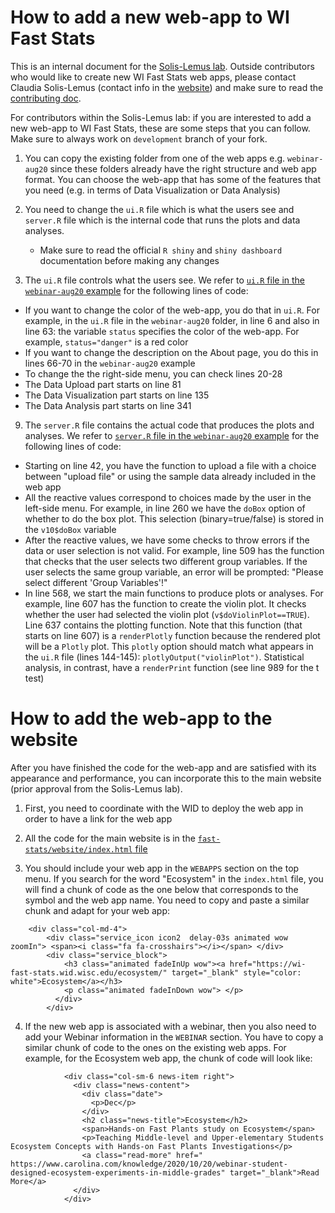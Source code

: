 # How to add a new web-app to WI Fast Stats

This is an internal document for the [Solis-Lemus lab](https://solislemuslab.github.io/). Outside contributors who would like to create new WI Fast Stats web apps, please contact Claudia Solis-Lemus (contact info in the [website](https://solislemuslab.github.io//pages/people.html)) and make sure to read the [contributing doc](https://github.com/crsl4/fast-stats/blob/master/CONTRIBUTING.md).

For contributors within the Solis-Lemus lab: if you are interested to add a new web-app to WI Fast Stats, these are some steps that you can follow. Make sure to always work on `development` branch of your fork.

1. You can copy the existing folder from one of the web apps e.g. `webinar-aug20` since these folders already have the right structure and web app format. You can choose the web-app that has some of the features that you need (e.g. in terms of Data Visualization or Data Analysis)

2. You need to change the `ui.R` file which is what the users see and `server.R` file which is the internal code that runs the plots and data analyses.
    - Make sure to read the official `R shiny` and `shiny dashboard` documentation before making any changes

3. The `ui.R` file controls what the users see. We refer to [`ui.R` file in the `webinar-aug20` example](https://github.com/crsl4/fast-stats/blob/master/shiny-app/webinar-aug20/ui.R) for the following lines of code:
  - If you want to change the color of the web-app, you do that in `ui.R`. For example, in the `ui.R` file in the `webinar-aug20` folder, in line 6 and also in line 63: the variable `status` specifies the color of the web-app. For example, `status="danger"` is a red color
  - If you want to change the description on the About page, you do this in lines 66-70 in the `webinar-aug20` example
  - To change the the right-side menu, you can check lines 20-28
  - The Data Upload part starts on line 81
  - The Data Visualization part starts on line 135
  - The Data Analysis part starts on line 341

9. The `server.R` file contains the actual code that produces the plots and analyses. We refer to [`server.R` file in the `webinar-aug20` example](https://github.com/crsl4/fast-stats/blob/master/shiny-app/webinar-aug20/server.R) for the following lines of code:
  - Starting on line 42, you have the function to upload a file with a choice between "upload file" or using the sample data already included in the web app
  - All the reactive values correspond to choices made by the user in the left-side menu. For example, in line 260 we have the `doBox` option of whether to do the box plot. This selection (binary=true/false) is stored in the `v10$doBox` variable
  - After the reactive values, we have some checks to throw errors if the data or user selection is not valid. For example, line 509 has the function that checks that the user selects two different group variables. If the user selects the same group variable, an error will be prompted: "Please select different 'Group Variables'!"
  - In line 568, we start the main functions to produce plots or analyses. For example, line 607 has the function to create the violin plot. It checks whether the user had selected the violin plot (`v$doViolinPlot==TRUE`). Line 637 contains the plotting function. Note that this function (that starts on line 607) is a `renderPlotly` function because the rendered plot will be a `Plotly` plot. This `plotly` option should match what appears in the `ui.R` file (lines 144-145): `plotlyOutput("violinPlot")`. Statistical analysis, in contrast, have a `renderPrint` function (see line 989 for the t test)

# How to add the web-app to the website

After you have finished the code for the web-app and are satisfied with its appearance and performance, you can incorporate this to the main website (prior approval from the Solis-Lemus lab).

1. First, you need to coordinate with the WID to deploy the web app in order to have a link for the web app

2. All the code for the main website is in the [`fast-stats/website/index.html` file](https://github.com/crsl4/fast-stats/blob/master/website/index.html)

3. You should include your web app in the `WEBAPPS` section on the top menu. If you search for the word "Ecosystem" in the `index.html` file, you will find a chunk of code as the one below that corresponds to the symbol and the web app name. You need to copy and paste a similar chunk and adapt for your web app:
```
    <div class="col-md-4"> 
		<div class="service_icon icon2  delay-03s animated wow zoomIn"> <span><i class="fa fa-crosshairs"></i></span> </div> 
		<div class="service_block">
            <h3 class="animated fadeInUp wow"><a href="https://wi-fast-stats.wid.wisc.edu/ecosystem/" target="_blank" style="color: white">Ecosystem</a></h3>
            <p class="animated fadeInDown wow"> </p>
          </div>
        </div>
```

4. If the new web app is associated with a webinar, then you also need to add your Webinar information in the `WEBINAR` section. You have to copy a similar chunk of code to the ones on the existing web apps. For example, for the Ecosystem web app, the chunk of code will look like:
```
            <div class="col-sm-6 news-item right">
              <div class="news-content">
                <div class="date">
                  <p>Dec</p> 
                </div>
                <h2 class="news-title">Ecosystem</h2> 
                <span>Hands-on Fast Plants study on Ecosystem</span>
                <p>Teaching Middle-level and Upper-elementary Students Ecosystem Concepts with Hands-on Fast Plants Investigations</p>
                <a class="read-more" href=" https://www.carolina.com/knowledge/2020/10/20/webinar-student-designed-ecosystem-experiments-in-middle-grades" target="_blank">Read More</a>
              </div>
            </div>
```

